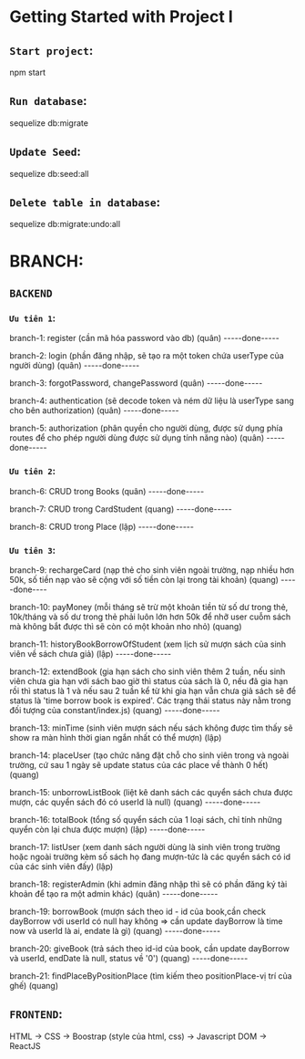 
# Getting Started with Project I 
## `Start project`: 
npm start

## `Run database`: 
sequelize db:migrate 

## `Update Seed`: 
sequelize db:seed:all 

## `Delete table in database`: 
sequelize db:migrate:undo:all 







# BRANCH: 

## `BACKEND`


### `Ưu tiên 1`:


branch-1: register (cần mã hóa password vào db) (quân)                     -----done-----

branch-2: login (phần đăng nhập, sẽ tạo ra một token chứa userType của người dùng) (quân)          -----done-----

branch-3: forgotPassword, changePassword (quân)             -----done-----

branch-4: authentication (sẽ decode token và ném dữ liệu là userType sang cho bên authorization) (quân)          -----done-----

branch-5: authorization (phân quyền cho người dùng, được sử dụng phía routes để cho phép người dùng được sử dụng tính năng nào) (quân)          -----done-----



### `Ưu tiên 2`:


branch-6: CRUD trong Books (quân)             -----done-----

branch-7: CRUD trong CardStudent (quang)       -----done-----

branch-8: CRUD trong Place (lập)              -----done-----



### `Ưu tiên 3`:


branch-9: rechargeCard (nạp thẻ cho sinh viên ngoài trường, nạp nhiều hơn 50k, số tiền nạp vào sẽ cộng với số tiền còn lại trong tài khoản) (quang)    -----done----

branch-10: payMoney (mỗi tháng sẽ trừ một khoản tiền từ số dư trong thẻ, 10k/tháng và số dư trong thẻ phải luôn lớn hơn 50k để nhỡ user cuỗm sách mà không bắt được thì sẽ còn có một khoản nho nhỏ) (quang)

branch-11: historyBookBorrowOfStudent (xem lịch sử mượn sách của sinh viên về sách chưa giả) (lập)   -----done-----

branch-12: extendBook (gia hạn sách cho sinh viên thêm 2 tuần, nếu sinh viên chưa gia hạn với sách bao giờ thì status của sách là 0, nếu đã gia hạn rồi thì status là 1 và nếu sau 2 tuần kể từ khi gia hạn vẫn chưa giả sách sẽ để status là 'time borrow book is expired'. Các trạng thái status này nằm trong đối tượng của constant/index.js) (quang)   -----done-----

branch-13: minTime (sinh viên mượn sách nếu sách không được tìm thấy sẽ show ra màn hình thời gian ngắn nhất có thể mượn) (lập)

branch-14: placeUser (tạo chức năng đặt chỗ cho sinh viên trong và ngoài trường, cứ sau 1 ngày sẽ update status của các place về thành 0 hết) (quang)

branch-15: unborrowListBook (liệt kê danh sách các quyển sách chưa được mượn, các quyển sách đó có userId là null) (quang)   -----done-----

branch-16: totalBook (tổng số quyển sách của 1 loại sách, chỉ tính những quyển còn lại chưa được mượn) (lập)    -----done-----

branch-17: listUser (xem danh sách người dùng là sinh viên trong trường hoặc ngoài trường kèm số sách họ đang mượn-tức là các quyển sách có id của các sinh viên đấy) (lập)   

branch-18: registerAdmin (khi admin đăng nhập thì sẽ có phần đăng ký tài khoản để tạo ra một admin khác) (quân)    -----done-----

branch-19: borrowBook (mượn sách theo id - id của book,cần check dayBorrow với userId có null hay không => cần update dayBorrow là time now và userId là ai, endate là gì) (quang)    -----done-----

branch-20: giveBook (trả sách theo id-id của book, cần update dayBorrow và userId, endDate là null, status về '0') (quang)    -----done-----

branch-21: findPlaceByPositionPlace (tìm kiếm theo positionPlace-vị trí của ghế) (quang)



## `FRONTEND`:

HTML -> CSS -> Boostrap (style của html, css) -> Javascript DOM -> ReactJS
